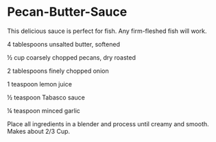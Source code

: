 # Pecan-Butter-Sauce
This delicious sauce is perfect for fish. Any firm-fleshed fish will work. 


 
4 tablespoons unsalted butter, softened

½ cup coarsely chopped pecans, dry roasted

2 tablespoons finely chopped onion

1 teaspoon lemon juice

½ teaspoon Tabasco sauce

¼ teaspoon minced garlic
 

Place all ingredients in a blender and process until creamy and smooth.
Makes about 2/3 Cup.
